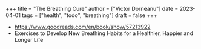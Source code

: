 +++
title = "The Breathing Cure"
author = ["Victor Dorneanu"]
date = 2023-04-01
tags = ["health", "todo", "breathing"]
draft = false
+++

-   <https://www.goodreads.com/en/book/show/57213922>
-   Exercises to Develop New Breathing Habits for a Healthier, Happier and Longer Life
